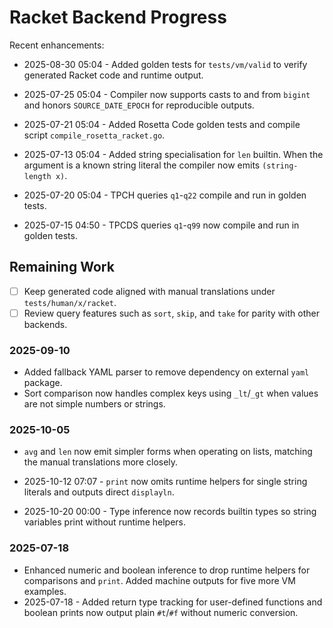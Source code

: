 # Racket Backend Progress

Recent enhancements:

- 2025-08-30 05:04 - Added golden tests for `tests/vm/valid` to
  verify generated Racket code and runtime output.

- 2025-07-25 05:04 - Compiler now supports casts to and from `bigint`
  and honors `SOURCE_DATE_EPOCH` for reproducible outputs.

- 2025-07-21 05:04 - Added Rosetta Code golden tests and compile script
  `compile_rosetta_racket.go`.

- 2025-07-13 05:04 - Added string specialisation for `len` builtin. When the argument is a known string literal the compiler now emits `(string-length x)`.
- 2025-07-20 05:04 - TPCH queries `q1`-`q22` compile and run in golden tests.
- 2025-07-15 04:50 - TPCDS queries `q1`-`q99` now compile and run in golden tests.

## Remaining Work

- [ ] Keep generated code aligned with manual translations under `tests/human/x/racket`.
- [ ] Review query features such as `sort`, `skip`, and `take` for parity with other backends.

### 2025-09-10

- Added fallback YAML parser to remove dependency on external `yaml` package.
- Sort comparison now handles complex keys using `_lt`/`_gt` when values are not
  simple numbers or strings.

### 2025-10-05

- `avg` and `len` now emit simpler forms when operating on lists, matching the
  manual translations more closely.

- 2025-10-12 07:07 - `print` now omits runtime helpers for single string literals and outputs direct `displayln`.
- 2025-10-20 00:00 - Type inference now records builtin types so string
  variables print without runtime helpers.
### 2025-07-18

- Enhanced numeric and boolean inference to drop runtime helpers for
  comparisons and `print`. Added machine outputs for five more VM
  examples.
- 2025-07-18 - Added return type tracking for user-defined functions and
  boolean prints now output plain `#t`/`#f` without numeric conversion.
